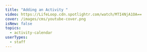 ```yaml
---
title: "Adding an Activity "
video: https://LifeLoop.cdn.spotlightr.com/watch/MTI4NjA1OA==
cover: /images/cms/youtube-cover.png
isNew: false
topics:
  - activity-calendar
userTypes:
  - staff
---
```

